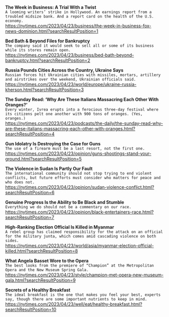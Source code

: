 **The Week in Business: A Trial With a Twist**\
`A looming writers’ strike in Hollywood. An earnings report from a troubled midsize bank. And a report card on the health of the U.S. economy.`\
https://nytimes.com/2023/04/23/business/the-week-in-business-fox-news-dominion.html?searchResultPosition=1

**Bed Bath & Beyond Files for Bankruptcy**\
`The company said it would seek to sell all or some of its business while its stores remain open.`\
https://nytimes.com/2023/04/23/business/bed-bath-beyond-bankruptcy.html?searchResultPosition=2

**Russia Pounds Cities Across the Country, Ukraine Says**\
`Russian forces hit Ukrainian cities with missiles, mortars, artillery and airstrikes over the weekend, Ukrainian officials said.`\
https://nytimes.com/2023/04/23/world/europe/ukraine-russia-kherson.html?searchResultPosition=3

**The Sunday Read: ‘Why Are These Italians Massacring Each Other With Oranges?’**\
`Every winter, Ivrea erupts into a ferocious three-day festival where its citizens pelt one another with 900 tons of oranges. (Yes, oranges.)`\
https://nytimes.com/2023/04/23/podcasts/the-daily/the-sunday-read-why-are-these-italians-massacring-each-other-with-oranges.html?searchResultPosition=4

**Gun Idolatry Is Destroying the Case for Guns**\
`The use of a firearm must be a last resort, not the first one.`\
https://nytimes.com/2023/04/23/opinion/guns-shootings-stand-your-ground.html?searchResultPosition=5

**The Violence in Sudan Is Partly Our Fault**\
`The international community should not stop trying to end violent conflicts, but future efforts must consider who matters for peace and who does not.`\
https://nytimes.com/2023/04/23/opinion/sudan-violence-conflict.html?searchResultPosition=6

**Genuine Progress Is the Ability to Be Black and Stumble**\
`Everything we do should not be a commentary on our race.`\
https://nytimes.com/2023/04/23/opinion/black-entertainers-race.html?searchResultPosition=7

**High-Ranking Election Official Is Killed in Myanmar**\
`A rebel group has claimed responsibility for the attack on an official for the military junta, which comes amid cascading violence on both sides.`\
https://nytimes.com/2023/04/23/world/asia/myanmar-election-official-killed.html?searchResultPosition=8

**What Angela Basset Wore to the Opera**\
`The best looks from the premiere of “Champion” at the Metropolitan Opera and the New Museum Spring Gala.`\
https://nytimes.com/2023/04/23/style/champion-met-opera-new-museum-gala.html?searchResultPosition=9

**Secrets of a Healthy Breakfast**\
`The ideal breakfast is the one that makes you feel your best, experts say, though there are some important nutrients to keep in mind.`\
https://nytimes.com/2023/04/23/well/eat/healthy-breakfast.html?searchResultPosition=10

